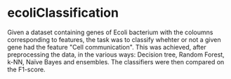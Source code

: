 # ecoliClassification

Given a dataset containing genes of Ecoli bacterium with the coloumns corresponding to features, the task was to classify whehter or not a given gene had the feature "Cell communication". 
This was achieved, after preprocessing the data, in the various ways: Decision tree, Random Forest, k-NN, Naïve Bayes and ensembles.
The classifiers were then compared on the F1-score. 
